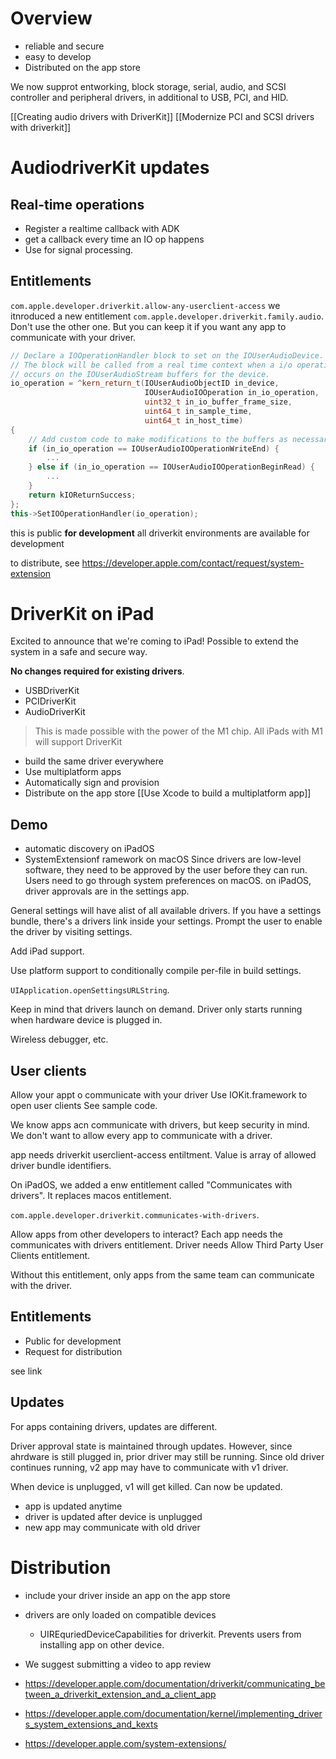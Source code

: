 # Overview
* reliable and secure
* easy to develop
* Distributed on the app store

We now supprot entworking,  block storage, serial, audio, and SCSI controller and peripheral drivers, in additional to USB, PCI, and HID.  

[[Creating audio drivers with DriverKit]]
[[Modernize PCI and SCSI drivers with driverkit]]


# AudiodriverKit updates
## Real-time operations
* Register a realtime callback with ADK
* get a callback every time an IO op happens
* Use for signal processing.

## Entitlements
`com.apple.developer.driverkit.allow-any-userclient-access`
we itnroduced a new entitlement
`com.apple.developer.driverkit.family.audio`.  Don't use the other one.
But you can keep it if you want any app to communicate with your driver.

```cpp
// Declare a IOOperationHandler block to set on the IOUserAudioDevice.
// The block will be called from a real time context when a i/o operation
// occurs on the IOUserAudioStream buffers for the device.
io_operation = ^kern_return_t(IOUserAudioObjectID in_device,
                              IOUserAudioIOOperation in_io_operation,
                              uint32_t in_io_buffer_frame_size,
                              uint64_t in_sample_time,
                              uint64_t in_host_time)
{
    // Add custom code to make modifications to the buffers as necessary
    if (in_io_operation == IOUserAudioIOOperationWriteEnd) {
        ...
    } else if (in_io_operation == IOUserAudioIOOperationBeginRead) {
        ...
    }
    return kIOReturnSuccess;
};
this->SetIOOperationHandler(io_operation);
```

this is public **for development**
all driverkit environments are available for development

to distribute, see https://developer.apple.com/contact/request/system-extension


# DriverKit on iPad

Excited to announce that we're coming to iPad!  Possible to extend the system in a safe and secure way.

**No changes required for existing drivers**.

* USBDriverKit
* PCIDriverKit
* AudioDriverKit

> This is made possible with the power of the M1 chip.  All iPads with M1 will support DriverKit

* build the same driver everywhere
* Use multiplatform apps
* Automatically sign and provision
* Distribute on the app store
[[Use Xcode to build a multiplatform app]]

## Demo
* automatic discovery on iPadOS
* SystemExtensionf ramework on macOS
Since drivers are low-level software, they need to be approved by the user before they can run.  Users need to go through system preferences on macOS.
on iPadOS, driver approvals are in the settings app.

General settings will have alist of all available drivers.
If you have a settings bundle, there's a drivers link inside your settings.
Prompt the user to enable the driver by visiting settings.

Add iPad support.  

Use platform support to conditionally compile per-file in build settings.

`UIApplication.openSettingsURLString`.

Keep in mind that drivers launch on demand.  Driver only starts running when hardware device is plugged in.  

Wireless debugger, etc.

## User clients
Allow your appt o communicate with your driver
Use IOKit.framework to open user clients
See sample code.

We know apps acn communicate with drivers, but keep security in mind.  We don't want to allow every app to communicate with a driver.

app needs driverkit userclient-access entiltment.  Value is array of allowed driver bundle identifiers.

On iPadOS, we added a enw entitlement called "Communicates with drivers". It replaces macos entitlement.

`com.apple.developer.driverkit.communicates-with-drivers`.

Allow apps from other developers to interact?  Each app needs the communicates with drivers entitlement.  Driver needs Allow Third Party User Clients entitlement.

Without this entitlement, only apps from the same team can communicate with the driver.  

## Entitlements
* Public for development
* Request for distribution

see link

## Updates
For apps containing drivers, updates are different.

Driver approval state is maintained through updates.  However, since ahrdware is still plugged in, prior driver may still be running.  Since old driver continues running, v2 app may have to communicate with v1 driver.  

When device is unplugged, v1 will get killed.  Can now be updated.  
* app is updated anytime
* driver is updated after device is unplugged
* new app may communicate with old driver

# Distribution
* include your driver inside an app on the app store
* drivers are only loaded on compatible devices
	* UIREquriedDeviceCapabilities for driverkit.  Prevents users from installing app on other device.
* We suggest submitting a video to app review

* https://developer.apple.com/documentation/driverkit/communicating_between_a_driverkit_extension_and_a_client_app
* https://developer.apple.com/documentation/kernel/implementing_drivers_system_extensions_and_kexts
* https://developer.apple.com/system-extensions/

